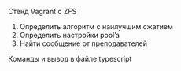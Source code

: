 Стенд Vagrant c ZFS

1. Определить алгоритм с наилучшим сжатием
2. Определить настройки pool’a
3. Найти сообщение от преподавателей 

Команды и вывод в файле typescript